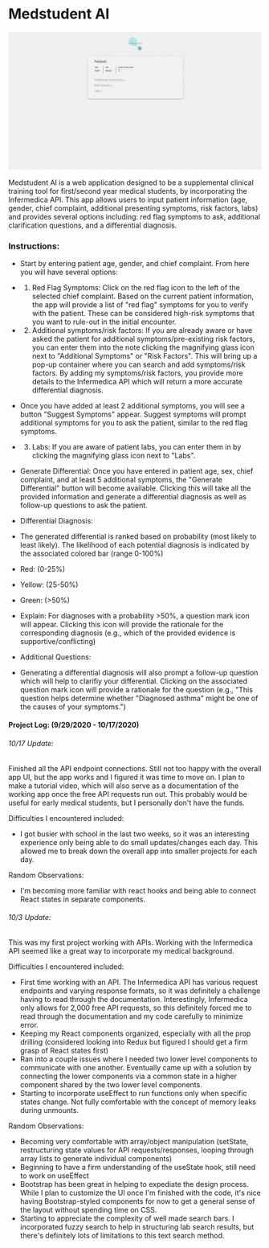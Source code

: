 # Medstudent AI

![Alt text](./public/aimedstudent.gif?raw=true "Title")

Medstudent AI is a web application designed to be a supplemental clinical training tool for first/second year medical students, by incorporating the Infermedica API. This app allows users to input patient information (age, gender, chief complaint, additional presenting symptoms, risk factors, labs) and provides several options including: red flag symptoms to ask, additional clarification questions, and a differential diagnosis. 

### Instructions: 
* Start by entering patient age, gender, and chief complaint. From here you will have several options:
 * 1) Red Flag Symptoms: Click on the red flag icon to the left of the selected chief complaint. Based on the current patient information, the app will provide a list of "red flag" symptoms for you to verify with the patient. These can be considered high-risk symptoms that you want to rule-out in the initial encounter. 
 * 2) Additional symptoms/risk factors: If you are already aware or have asked the patient for additional symptoms/pre-existing risk factors, you can enter them into the note clicking the magnifying glass icon next to "Additional Symptoms" or "Risk Factors". This will bring up a pop-up container where you can search and add symptoms/risk factors. By adding my symptoms/risk factors, you provide more details to the Infermedica API which will return a more accurate differential diagnosis. 
  * Once you have added at least 2 additional symptoms, you will see a button "Suggest Symptoms" appear. Suggest symptoms will prompt additional symptoms for you to ask the patient, similar to the red flag symptoms. 
 * 3) Labs: If you are aware of patient labs, you can enter them in by clicking the magnifying glass icon next to "Labs". 
 * Generate Differential: Once you have entered in patient age, sex, chief complaint, and at least 5 additional symptoms, the "Generate Differential" button will become available. Clicking this will take all the provided information and generate a differential diagnosis as well as follow-up questions to ask the patient. 

* Differential Diagnosis: 
 * The generated differential is ranked based on probability (most likely to least likely). The likelihood of each potential diagnosis is indicated by the associated colored bar (range 0-100%)
  * Red: (0-25%)
  * Yellow: (25-50%)
  * Green: (>50%)
 * Explain: For diagnoses with a probability >50%, a question mark icon will appear. Clicking this icon will provide the rationale for the corresponding diagnosis (e.g., which of the provided evidence is supportive/conflicting)

* Additional Questions: 
 * Generating a differential diagnosis will also prompt a follow-up question which will help to clarifiy your differential. Clicking on the associated question mark icon will provide a rationale for the question (e.g., "This question helps determine whether "Diagnosed asthma" might be one of the causes of your symptoms.")


#### Project Log: (9/29/2020 - 10/17/2020)

###### 10/17 Update:
Finished all the API endpoint connections. Still not too happy with the overall app UI, but the app works and I figured it was time to move on. I plan to make a tutorial video, which will also serve as a documentation of the working app once the free API requests run out. This probably would be useful for early medical students, but I personally don't have the funds. 

Difficulties I encountered included: 
* I got busier with school in the last two weeks, so it was an interesting experience only being able to do small updates/changes each day. This allowed me to break down the overall app into smaller projects for each day. 

Random Observations: 
* I'm becoming more familiar with react hooks and being able to connect React states in separate components. 

###### 10/3 Update:
This was my first project working with APIs. Working with the Infermedica API seemed like a great way to incorporate my medical background. 

Difficulties I encountered included: 
* First time working with an API. The Infermedica API has various request endpoints and varying response formats, so it was definitely a challenge having to read through the documentation. Interestingly, Infermedica only allows for 2,000 free API requests, so this definitely forced me to read through the documentation and my code carefully to minimize error. 
* Keeping my React components organized, especially with all the prop drilling (considered looking into Redux but figured I should get a firm grasp of React states first)
* Ran into a couple issues where I needed two lower level components to communicate with one another. Eventually came up with a solution by connecting the lower components via a common state in a higher component shared by the two lower level components. 
* Starting to incorporate useEffect to run functions only when specific states change. Not fully comfortable with the concept of memory leaks during unmounts. 

Random Observations: 
* Becoming very comfortable with array/object manipulation (setState, restructuring state values for API requests/responses, looping through array lists to generate individual components) 
* Beginning to have a firm understanding of the useState hook, still need to work on useEffect 
* Bootstrap has been great in helping to expediate the design process. While I plan to customize the UI once I'm finished with the code, it's nice having Bootstrap-styled components for now to get a general sense of the layout without spending time on CSS. 
* Starting to appreciate the complexity of well made search bars. I incorporated fuzzy search to help in structuring lab search results, but there's definitely lots of limitations to this text search method. 
